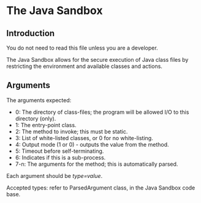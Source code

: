 The Java Sandbox
================
Introduction
------------
You do not need to read this file unless you are a developer.

The Java Sandbox allows for the secure execution of Java class files by restricting the environment
and available classes and actions.

Arguments
---------
The arguments expected:
 - 0:	The directory of class-files; the program will be allowed I/O to this directory (only).
 - 1:	The entry-point class.
 - 2:	The method to invoke; this must be static.
 - 3:	List of white-listed classes, or 0 for no white-listing.
 - 4:	Output mode (1 or 0) - outputs the value from the method.
 - 5:	Timeout before self-terminating.
 - 6:	Indicates if this is a sub-process.
 - 7-n:	The arguments for the method; this is automatically parsed.

Each argument should be *type=value*.

Accepted types: refer to ParsedArgument class, in the Java Sandbox code base.
